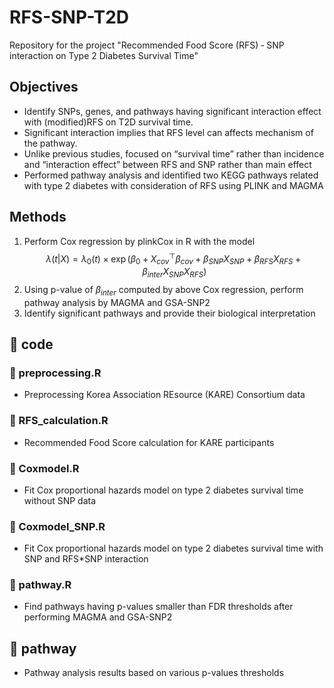 # RFS-SNP-T2D
 Repository for the project "Recommended Food Score (RFS) ‑ SNP interaction on Type 2 Diabetes Survival Time"

## Objectives
- Identify SNPs, genes, and pathways having significant interaction effect with (modified)RFS on T2D survival time.
- Significant interaction implies that RFS level can affects mechanism of the pathway.
- Unlike previous studies, focused on “survival time” rather than incidence and “interaction effect” between RFS and SNP rather than main effect
- Performed pathway analysis and identified two KEGG pathways related with type 2 diabetes with consideration of RFS using PLINK and MAGMA

## Methods
1. Perform Cox regression by plinkCox in R with the model 
$$\lambda(t|X) = \lambda_0(t) \times \exp{(\beta_0 + X_{cov}^\top\beta_{cov} + \beta_{SNP}X_{SNP} + \beta_{RFS}X_{RFS} + \beta_{inter}X_{SNP}X_{RFS})}$$
2. Using p-value of $\beta_{inter}$ computed by above Cox regression, perform pathway analysis by MAGMA and GSA-SNP2
3. Identify significant pathways and provide their biological interpretation



## :file_folder: code

### :page_facing_up: preprocessing.R
- Preprocessing Korea Association REsource (KARE) Consortium data

### :page_facing_up: RFS_calculation.R
- Recommended Food Score calculation for KARE participants

### :page_facing_up: Coxmodel.R
- Fit Cox proportional hazards model on type 2 diabetes survival time without SNP data

### :page_facing_up: Coxmodel_SNP.R
- Fit Cox proportional hazards model on type 2 diabetes survival time with SNP and RFS*SNP interaction

### :page_facing_up: pathway.R
- Find pathways having p-values smaller than FDR thresholds after performing MAGMA and GSA-SNP2

## :file_folder: pathway
- Pathway analysis results based on various p-values thresholds
